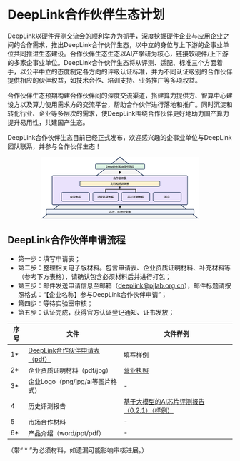 # DeepLink合作伙伴生态计划

DeepLink以硬件评测交流会的顺利举办为抓手，深度挖掘硬件企业与应用企业之间的合作需求，推出DeepLink合作伙伴生态，以中立的身位与上下游的企事业单位共同推进生态建设。合作伙伴生态生态以AI产学研为核心，链接软硬件/上下游的多家企事业单位。DeepLink合作伙伴生态将从评测、适配、标准三个方面着手，以公平中立的态度制定各方向的评级认证标准，并为不同认证级别的合作伙伴提供相应的伙伴权益，如技术合作、培训支持、业务推广等多项权益。

合作伙伴生态预期构建合作伙伴间的深度交流渠道，搭建算力提供方、智算中心建设方以及算力使用需求方的交流平台，帮助合作伙伴进行落地和推广。同时沉淀和转化行业、企业等多层次的需求，使DeepLink围绕合作伙伴更好地助力国产算力提升易用性，共建国产生态。

DeepLink合作伙伴生态目前已经正式发布，欢迎感兴趣的企事业单位与DeepLink团队联系，并参与合作伙伴生态！

<div align="center" >
  <img src="../../_static/image/PartnerPlan/partnerplan_structure.png" width="70%"/>
</div>


## DeepLink合作伙伴申请流程

* 第一步：填写申请表；
* 第二步：整理相关电子版材料。包含申请表、企业资质证明材料、补充材料等（参考下方表格），请确认包含必须材料后并进行打包；
* 第三步：邮件发送申请信息至邮箱（deeplink@pjlab.org.cn），邮件标题请按照格式：“【企业名称】参与DeepLink合作伙伴申请”；
* 第四步：等待实验室审核；
* 第五步：认证完成，获得官方认证登记通知、证书发放；


<!-- <a href="../../../../doc/PartnerPlan/DeepLink_registration_form.docx" target="_blank" class="button" onclick="showConfirmation2(event)">
  导出数据
</a>

<a href="../../../../doc/PartnerPlan/DeepLink_registration_form.docx" >DeepLink合作伙伴申请表.docx</a> -->

| 序号 |  文件  |  文件样例  |
| ---- |  ----  |  ----  |
| 1* | <a href="../../_static/image/PartnerPlan/DeepLink_registration_form.docx" >DeepLink合作伙伴申请表（pdf）</a>  | 填写样例 |
| 2* | 企业资质证明材料（pdf/jpg） | <a href="../../_static/image/PartnerPlan/company.png" target="_blank">营业执照</a> |
| 3* | 企业Logo（png/jpg/ai等图片格式） | - |
| 4 | 历史评测报告  | <a href="../../_static/image/PartnerPlan/report.pdf" target="_blank">基于大模型的AI芯片评测报告（0.2.1）（样例）</a> |
| 5 | 市场合作材料  | - |
| 6* | 产品介绍（word/ppt/pdf） | - |
<p>（带“ * ”为必须材料，如遗漏可能影响审核进展。）</p>

<!-- 
<table border="2">
    <tr>
        <th>序号</th>
        <th>文件</th>
        <th>文件样例</th>
    </tr>
    <tr>
       <td >1*</td>  <!-- rowspan="4" 
        <td><a href="../../_static/image/PartnerPlan/DeepLink_registration_form.docx" >DeepLink合作伙伴申请表（pdf）</a></td>
        <td>填写样例</td>
    </tr>
    <tr>
        <td >2*</td>  <!-- rowspan="4" 
        <td>企业资质证明材料（pdf/jpg）</td>
        <td><a href="../../_static/image/PartnerPlan/company.png" target="_blank">营业执照</a></td>
    </tr>
    <tr>
        <td >3*</td>
        <td>企业Logo（png/jpg/ai等图片格式）</td>
        <td>-</td>
    </tr>
    <tr>
        <td >4</td>
        <td>历史评测报告</td>
        <td><a href="../../_static/image/PartnerPlan/report.pdf" target="_blank">基于大模型的AI芯片评测报告（0.2.1）（样例）</a></td>
    </tr> 
 	<tr>
        <td >5</td>
        <td>市场合作材料</td>
        <td>-</td>
    </tr>
    <tr>
        <td >6*</td>
        <td>产品介绍（word/ppt/pdf）</td>
        <td>-</td>
    </tr>
    
</table> -->


<!-- <style>
/* 设置下拉菜单和筛选按钮的外观 */
#field2-select {
  margin-right: 20px;
  margin-bottom: 20px;
}

#field1-select {
  margin-right: 20px;
}

#filter-button {
  background-color: #2980b9;
  color: white;
  -webkit-transition-duration: 0.4s; /* Safari */ 
  transition-duration: 0.4s;  

  margin-right: 250px;
  border: none;
  padding: 5px 20px;
  text-align: center;
  text-decoration: none;
  display: inline-block;
  font-size: 14px;
  margin: 2px 0px;
  cursor: pointer;
}
#filter-button:hover {
  background-color: #f2f2f2; /*#2980b9; */
  color: #2980b9; 
}

label.label{
  background-color:white;
  color:black;
  border: none;
}
a.button {
  -webkit-transition-duration: 0.4s; /* Safari */
  transition-duration: 0.4s; 

  background-color: #2980b9;
  color: white;
  border: none;
  padding: 5px 20px;
  text-align: center;
  text-decoration: none;
  display: inline-block;
  font-size: 14px;
  margin: 2px 0px;
  float: right;
  cursor: pointer;
}
a.button:hover{
  background-color: #f2f2f2; /*#2980b9; */
  color: #2980b9; 
}

 


</style>

<style>
table {
  table-layout: auto;
  width: 100%;
}

th,
td {
  text-align: left;
}

/* 设置表头单元格的最小宽度 */
th {
  white-space: nowrap;
  min-width: 150px;
  font-weight: bold;
  font-family: Arial, Helvetica, sans-serif;
  vertical-align: middle; /* 文字垂直居中 */
}

/* 设置表格内容单元格的最小宽度 */
td {
  white-space: nowrap;
  min-width: 150px;
}
</style> -->
